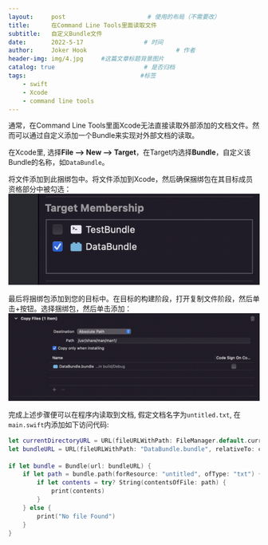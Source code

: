 ```yaml
---
layout:     post                       # 使用的布局（不需要改）
title:      在Command Line Tools里面读取文件
subtitle:   自定义Bundle文件
date:       2022-5-17                 # 时间
author:     Joker Hook                         # 作者
header-img: img/4.jpg     #这篇文章标题背景图片
catalog: true                         # 是否归档
tags:                                #标签
    - swift
    - Xcode
    - command line tools
---
```


通常，在Command Line Tools里面Xcode无法直接读取外部添加的文档文件。然而可以通过自定义添加一个Bundle来实现对外部文档的读取。

在Xcode里, 选择**File --> New --> Target**，在Target内选择**Bundle**，自定义该Bundle的名称，如`DataBundle`。

将文件添加到此捆绑包中。将文件添加到Xcode，然后确保捆绑包在其目标成员资格部分中被勾选：
![](https://github.com/HuangRunHua/huangrunhua.github.io/raw/master/img/CLT/1.png)

最后将捆绑包添加到您的目标中。在目标的构建阶段，打开复制文件阶段，然后单击+按钮。选择捆绑包，然后单击添加：
![](https://github.com/HuangRunHua/huangrunhua.github.io/raw/master/img/CLT/2.png)

完成上述步骤便可以在程序内读取到文档, 假定文档名字为`untitled.txt`, 在`main.swift`内添加如下访问代码:
```swift
let currentDirectoryURL = URL(fileURLWithPath: FileManager.default.currentDirectoryPath)
let bundleURL = URL(fileURLWithPath: "DataBundle.bundle", relativeTo: currentDirectoryURL)

if let bundle = Bundle(url: bundleURL) {
    if let path = bundle.path(forResource: "untitled", ofType: "txt") {
        if let contents = try? String(contentsOfFile: path) {
            print(contents)
        }
    } else {
        print("No file Found")
    }
}
```

